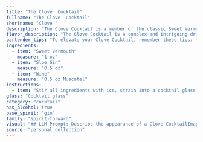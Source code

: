 ```yaml
---
title: "The Clove  Cocktail"
fullname: "The Clove  Cocktail"
shortname: "Clove "
description: "The Clove Cocktail is a member of the classic Sweet Vermouth cocktail family, often featuring bittersweet liqueurs like sloe gin.  Though its exact origin is unknown, its combination of botanicals and sweet-tart flavors suggests a mid-19th century origin, possibly from a London or New York bar. "
flavor_description: "The Clove Cocktail is a complex and intriguing drink.  The sweetness of the vermouth balances the tartness of the sloe gin, creating a rich, fruity base. The wine adds a subtle layer of complexity, enhancing the berry notes from the sloe gin.  A hint of clove lingers on the palate, adding a warm, spiced dimension. "
bartender_tips: "To elevate your Clove Cocktail, remember these tips: * **Chill all ingredients** - This ensures a refreshing, well-balanced drink. * **Use quality vermouth** - A good vermouth adds complexity and depth. * **Muddle fresh cloves** -  This brings out the spice and aroma of the clove. * **Stir gently** - Avoid over-mixing to preserve the delicate flavors. * **Garnish with a lemon twist** - The citrus brightens the cocktail and adds a touch of elegance. "
ingredients:
  - item: "Sweet Vermouth"
    measure: "1 oz"
  - item: "Sloe Gin"
    measure: "0.5 oz"
  - item: "Wine"
    measure: "0.5 oz Muscatel"
instructions:
  - item: "Stir all ingredients with ice, strain into a cocktail glass, and serve."
glass: "Cocktail glass"
category: "cocktail"
has_alcohol: true
base_spirit: "gin"
family: "spirit-forward"
visual: "## LLM Prompt: Describe the appearance of a Clove CocktailImagine a **Clove Cocktail**, a sophisticated concoction made with **sweet vermouth, sloe gin, and wine**.  **Describe its visual attributes:*** **Color:** Is it a deep ruby red, a warm amber, or something more subtle and nuanced?* **Clarity:** Is it crystal clear, or does it have a gentle haze?* **Texture:** Is it silky smooth, or does it have a slight viscosity?* **Garnish:** Does it feature a simple twist of citrus, a sprig of herbs, or a more elaborate design?**Focus on the details that convey its complexity and elegance.** "
source: "personal_collection"
---
```



